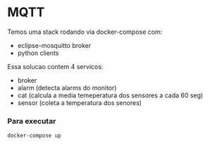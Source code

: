 # MQTT

Temos uma stack rodando via docker-compose com:

- eclipse-mosquitto broker
- python clients

Essa solucao contem 4 servicos:

- broker
- alarm (detecta alarms do monitor)
- cat (calcula a media temeperatura dos sensores a cada 60 seg)
- sensor (coleta a temperatura dos senores)

### Para executar

```
docker-compose up
```
